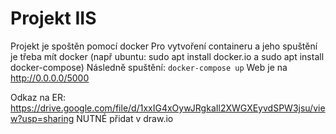 # Projekt IIS

Projekt je spoštěn pomocí docker
Pro vytvoření containeru a jeho spuštění je třeba mít docker (např ubuntu: sudo apt install docker.io a sudo apt install docker-compose) 
Následně spuštění:
```docker-compose up```
Web je na http://0.0.0.0/5000

Odkaz na ER:
https://drive.google.com/file/d/1xxIG4xOywJRgkaIl2XWGXEyvdSPW3jsu/view?usp=sharing
NUTNÉ přidat v draw.io